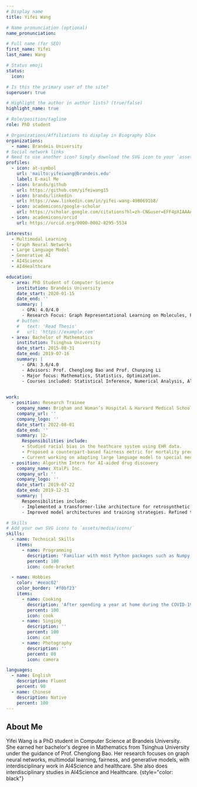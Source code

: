 ```yaml
---
# Display name
title: Yifei Wang

# Name pronunciation (optional)
name_pronunciation: 

# Full name (for SEO)
first_name: Yifei 
last_name: Wang

# Status emoji
status:
  icon: 

# Is this the primary user of the site?
superuser: true

# Highlight the author in author lists? (true/false)
highlight_name: true

# Role/position/tagline
role: PhD student

# Organizations/Affiliations to display in Biography blox
organizations:
  - name: Brandeis University
# Social network links
# Need to use another icon? Simply download the SVG icon to your `assets/media/icons/` folder.
profiles:
  - icon: at-symbol
    url: 'mailto:yifeiwang@brandeis.edu'
    label: E-mail Me
  - icon: brands/github
    url: https://github.com/yifeiwang15
  - icon: brands/linkedin
    url: https://www.linkedin.com/in/yifei-wang-4980691b8/
  - icon: academicons/google-scholar
    url: https://scholar.google.com/citations?hl=zh-CN&user=EFF4pXIAAAAJ
  - icon: academicons/orcid
    url: https://orcid.org/0000-0002-8295-5534

interests:
  - Multimodal Learning
  - Graph Neural Networks
  - Large Language Model
  - Generative AI
  - AI4Science
  - AI4Healthcare

education:
  - area: PhD Student of Computer Science
    institution: Brandeis University
    date_start: 2020-01-15
    date_end: ''
    summary: |
      - GPA: 4.0/4.0
      - Research Focus: Graph Representational Learning on Molecules, Fairness within Medical Contexts
    # button:
    #   text: 'Read Thesis'
    #   url: 'https://example.com'
  - area: Bachelor of Mathematics
    institution: Tsinghua University
    date_start: 2015-08-31
    date_end: 2019-07-16
    summary: |
      - GPA: 3.6/4.0
      - Advisors: Prof. Chenglong Bao and Prof. Chunping Li
      - Major focus: Mathematics, Statistics, Optimization.
      - Courses included: Statistical Inference, Numerical Analysis, Algorithm Analysis and Design, Convex Optimization.

  
work:
  - position: Research Trainee
    company_name: Brigham and Woman’s Hospital & Harvard Medical School
    company_url: ''
    company_logo: ''
    date_start: 2022-08-01
    date_end: ''
    summary: |2-
      Responsibilities include:
      - Studied racial bias in the heathcare system using EHR data.
      - Proposed a counterpart-based fairness metric for mortality prediction models.
      - Current working on adapting large language model to special medical needs.
  - position: Algorithm Intern for AI-aided drug discovery
    company_name: XtalPi Inc.
    company_url: ''
    company_logo: ''
    date_start: 2019-07-22
    date_end: 2019-12-31
    summary: |
      Responsibilities include:
      - Implemented a transformer-like architecture for retrosynthetic reaction path prediction.
      - Improved model architectures and training strategies. Refined the pipeline of reaction prediction.

# Skills
# Add your own SVG icons to `assets/media/icons/`
skills:
  - name: Technical Skills
    items:
      - name: Programming
        description: 'Familiar with most Python packages such as Numpy, Pandas, Sklearn, Pytorch, Pytorch Geometric, Transformers, Diffusion, Peft, etc. Also familiar with MATLAB and R.'
        percent: 100
        icon: code-bracket

  - name: Hobbies
    color: '#eeac02'
    color_border: '#f0bf23'
    items:
      - name: Cooking
        description: 'After spending a year at home during the COVID-19 pandemic, I’ve mastered the art of becoming a chef!'
        percent: 100
        icon: cook
      - name: Singing
        description: ''
        percent: 100
        icon: cat
      - name: Photography
        description: ''
        percent: 80
        icon: camera

languages:
  - name: English
    description: Fluent
    percent: 90
  - name: Chinese
    description: Native
    percent: 100
---
```


## About Me

Yifei Wang is a PhD student in Computer Science at Brandeis University. She earned her bachelor's degree in Mathematics from Tsinghua University under the guidance of Prof. Chenglong Bao. Her research focuses on graph neural networks, multimodal learning, fairness, and generative models, with interdisciplinary work in AI4Science and healthcare. She also does interdisciplinary studies in AI4Science and Healthcare. 
{style="color: black"}
